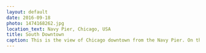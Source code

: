 ```yaml
---
layout: default
date: 2016-09-18
photo: 1474168262.jpg
location_text: Navy Pier, Chicago, USA
title: South Downtown
caption: This is the view of Chicago downtown from the Navy Pier. On the bottom left one can see the famous Millenium Park.
---
```

